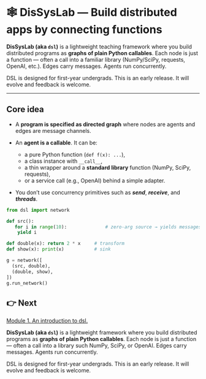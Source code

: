 # 🕸️ DisSysLab — Build distributed apps by connecting functions

**DisSysLab (aka `dsl`)** is a lightweight teaching framework where you build distributed programs as **graphs of plain Python callables**. Each node is just a function — often a call into a familiar library (NumPy/SciPy, requests, OpenAI, etc.). Edges carry messages. Agents run concurrently.

DSL is designed for first-year undergrads. This is an early release. It will evolve and feedback is welcome.

---

## Core idea

- A **program is specified as directed graph** where nodes are agents and edges are message channels.
- An **agent is a callable**. It can be:
  - a pure Python function (`def f(x): ...`),
  - a class instance with `__call__`,
  - a thin wrapper around a **standard library** function (NumPy, SciPy, requests),
  - or a service call (e.g., OpenAI) behind a simple adapter.
  
- You don’t use concurrency primitives such as ***send***, ***receive***, and ***threads***.

```python
from dsl import network

def src():
   for i in range(10):              # zero-arg source → yields messages
    yield i

def double(x): return 2 * x     # transform
def show(x): print(x)           # sink

g = network([
  (src, double),
  (double, show),
])
g.run_network()
```

## 👉 Next
[Module 1. An introduction to dsl.](./modules/ch01_networks/README_1.md) 

**DisSysLab (aka `dsl`)** is a lightweight framework where you build distributed programs as **graphs of plain Python callables**. Each node is just a function — often a call into a library such NumPy, SciPy, or OpenAI. Edges carry messages. Agents run concurrently.

DSL is designed for first-year undergrads. This is an early release. It will evolve and feedback is welcome.
